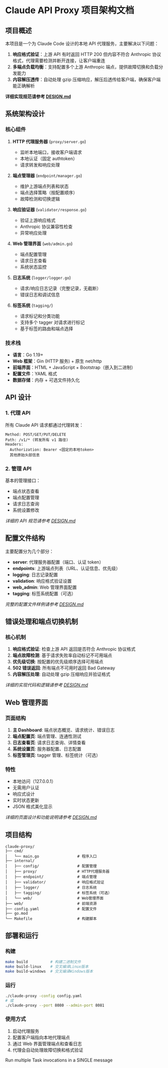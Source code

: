 # Claude API Proxy 项目架构文档

## 项目概述

本项目是一个为 Claude Code 设计的本地 API 代理服务，主要解决以下问题：

1. **响应格式验证**：上游 API 有时返回 HTTP 200 但内容不符合 Anthropic 协议格式，代理需要检测并断开连接，让客户端重连
2. **多端点负载均衡**：支持配置多个上游 Anthropic 端点，提供故障切换和负载分发能力
3. **内容解压透传**：自动处理 gzip 压缩响应，解压后透传给客户端，确保客户端能正确解析

**详细实现规范请参考 [DESIGN.md](./DESIGN.md)**

## 系统架构设计

### 核心组件

1. **HTTP 代理服务器** (`proxy/server.go`)

   - 监听本地端口，接收客户端请求
   - 本地认证（固定 authtoken）
   - 请求转发和响应处理

2. **端点管理器** (`endpoint/manager.go`)

   - 维护上游端点列表和状态
   - 端点选择策略（按配置顺序）
   - 故障检测和切换逻辑

3. **响应验证器** (`validator/response.go`)

   - 验证上游响应格式
   - Anthropic 协议兼容性检查
   - 异常响应处理

4. **Web 管理界面** (`web/admin.go`)

   - 端点配置管理
   - 请求日志查看
   - 系统状态监控

5. **日志系统** (`logger/logger.go`)

   - 请求/响应日志记录（完整记录，无截断）
   - 错误日志和调试信息

6. **标签系统** (`tagging/`)

   - 请求标记和分类功能
   - 支持多个 tagger 对请求进行标记
   - 基于标签的路由和端点选择

### 技术栈

- **语言**：Go 1.19+
- **Web 框架**：Gin (HTTP 服务) + 原生 net/http
- **前端界面**：HTML + JavaScript + Bootstrap（嵌入到二进制）
- **配置文件**：YAML 格式
- **数据存储**：内存 + 可选文件持久化

## API 设计

### 1. 代理 API

所有 Claude API 请求都通过代理转发：

```
Method: POST/GET/PUT/DELETE
Path: /v1/* (转发所有 v1 路径)
Headers:
  Authorization: Bearer <固定的本地token>
  其他原始头部信息
```

### 2. 管理 API

基本的管理接口：

- 端点状态查看
- 端点配置管理
- 请求日志查询
- 系统设置修改

_详细的 API 规范请参考 [DESIGN.md](./DESIGN.md)_

## 配置文件结构

主要配置分为几个部分：

- **server**: 代理服务器配置（端口、认证 token）
- **endpoints**: 上游端点列表（URL、认证信息、优先级）
- **logging**: 日志记录配置
- **validation**: 响应格式验证设置
- **web_admin**: Web 管理界面配置
- **tagging**: 标签系统配置（可选）

_完整的配置文件样例请参考 [DESIGN.md](./DESIGN.md)_

## 错误处理和端点切换机制

### 核心机制

1. **响应格式验证**: 检查上游 API 返回是否符合 Anthropic 协议格式
2. **端点故障检测**: 基于请求失败率自动标记不可用端点
3. **优先级切换**: 按配置的优先级顺序选择可用端点
4. **502 错误返回**: 所有端点不可用时返回 Bad Gateway
5. **内容解压处理**: 自动处理 gzip 压缩响应并验证格式

_详细的实现代码和逻辑请参考 [DESIGN.md](./DESIGN.md)_

## Web 管理界面

### 页面结构

1. **主 Dashboard**: 端点状态概览、请求统计、错误日志
2. **端点配置页**: 端点管理、连通性测试
3. **日志查看页**: 请求日志查询、详情查看
4. **系统设置页**: 服务器配置、日志配置
5. **标签管理页**: tagger 管理、标签统计（可选）

### 特性

- 本地访问（127.0.0.1）
- 无需用户认证
- 响应式设计
- 实时状态更新
- JSON 格式美化显示

_详细的页面设计和功能说明请参考 [DESIGN.md](./DESIGN.md)_

## 项目结构

```
claude-proxy/
├── cmd/
│   └── main.go                 # 程序入口
├── internal/
│   ├── config/                 # 配置管理
│   ├── proxy/                  # HTTP代理服务器
│   ├── endpoint/               # 端点管理
│   ├── validator/              # 响应格式验证
│   ├── logger/                 # 日志系统
│   ├── tagging/                # 标签系统（可选）
│   └── web/                    # Web管理界面
├── web/                        # 前端资源
├── config.yaml                 # 配置文件
├── go.mod
└── Makefile                    # 构建脚本
```

## 部署和运行

### 构建

```bash
make build          # 构建二进制文件
make build-linux    # 交叉编译Linux版本
make build-windows  # 交叉编译Windows版本
```

### 运行

```bash
./claude-proxy -config config.yaml
# 或
./claude-proxy --port 8080 --admin-port 8081
```

### 使用方式

1. 启动代理服务
2. 配置客户端指向本地代理端点
3. 通过 Web 界面管理端点和查看日志
4. 代理会自动处理故障切换和格式验证

Run multiple Task invocations in a SINGLE message
